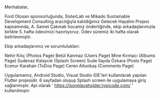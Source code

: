 Merhabalar,

Ford Otosan sponsorluğunda, SisterLab ve Mikado Sustainable Development Consulting aracılığıyla katıldığımız Gelecek Hayalim Projesi kapsamında,
A. Samet Çakmak hocamız önderliğinde, ekip arkadaşlarımızla birlikte 5. hafta ödevimizi hazırlıyoruz.
Ödev süremiz iki hafta olarak belirlenmiştir.

Ekip arkadaşlarımız ve sorumlulukları:

Nehir Kılıç (Photos Page)
Betül Kanmaz (Users Page)
Mine Kırmacı (Albums Page)
Sudenaz Kalaycık (Splash Screen)
Sude İlayda Özkara (Posts Page)
Ecenur Karahan (ToDos Page)
Ceren Altunbaş (Comments Page)

Uygulamamız, Android Studio, Visual Studio IDE'leri kullanılarak yapılan Flutter projesidir. 6 sayfadan oluşup Splash screen ile uygulamaya giriş sağlanmıştır. 
Api olarak  ' https://jsonplaceholder.typicode.com/ ' kullanılmıştır.
